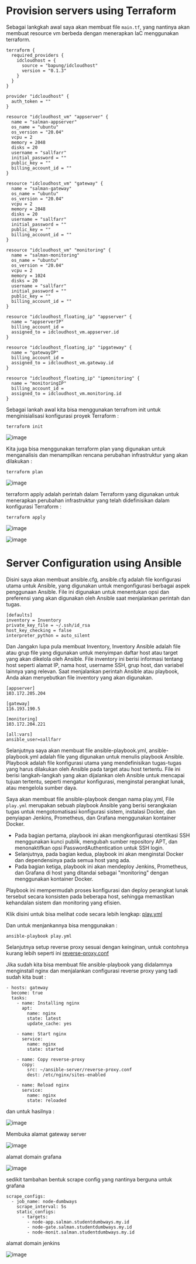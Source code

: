 # Provision servers using Terraform


Sebagai lankgkah awal saya akan membuat file `main.tf`, yang nantinya akan membuat resource vm berbeda dengan menerapkan IaC menggunakan terraform.

```
terraform {
  required_providers {
    idcloudhost = {
      source = "bapung/idcloudhost"
      version = "0.1.3"
    }
  }
}

provider "idcloudhost" {
  auth_token = ""
}

resource "idcloudhost_vm" "appserver" {
  name = "salman-appserver"
  os_name = "ubuntu"
  os_version = "20.04"
  vcpu = 2
  memory = 2048
  disks = 20
  username = "sallfarr"
  initial_password = ""
  public_key = ""
  billing_account_id = ""
}

resource "idcloudhost_vm" "gateway" {
  name = "salman-gateway"
  os_name = "ubuntu"
  os_version = "20.04"
  vcpu = 2
  memory = 2048
  disks = 20
  username = "sallfarr"
  initial_password = ""
  public_key = ""
  billing_account_id = ""
}

resource "idcloudhost_vm" "monitoring" {
  name = "salman-monitoring"
  os_name = "ubuntu"
  os_version = "20.04"
  vcpu = 2
  memory = 1024
  disks = 20
  username = "sallfarr"
  initial_password = ""
  public_key = ""
  billing_account_id = ""
}

resource "idcloudhost_floating_ip" "appserver" {
  name = "appserverIP"
  billing_account_id = 
  assigned_to = idcloudhost_vm.appserver.id
}

resource "idcloudhost_floating_ip" "ipgateway" {
  name = "gatewayIP"
  billing_account_id = 
  assigned_to = idcloudhost_vm.gateway.id
}

resource "idcloudhost_floating_ip" "ipmonitoring" {
  name = "monitoringIP"
  billing_account_id = 
  assigned_to = idcloudhost_vm.monitoring.id
}
```

Sebagai lankah awal kita bisa menggunakan terrafrom init untuk menginisialisasi konfigurasi proyek Terraform :

```
terraform init
```
![image](/1.%20Provisioning/img/1.png)

Kita juga bisa menggunakan terraform plan yang digunakan untuk menganalisis dan menampilkan rencana perubahan infrastruktur yang akan dilakukan :

```
terraform plan
```

![image](/1.%20Provisioning/img/2.png)

terraform apply adalah perintah dalam Terraform yang digunakan untuk menerapkan perubahan infrastruktur yang telah didefinisikan dalam konfigurasi Terraform :

```
terraform apply
```
![image](/1.%20Provisioning/img/3.png)

![image](/1.%20Provisioning/img/4.png)


# Server Configuration using Ansible

Disini saya akan membuat ansible.cfg, ansible.cfg adalah file konfigurasi utama untuk Ansible, yang digunakan untuk mengonfigurasi berbagai aspek penggunaan Ansible. File ini digunakan untuk menentukan opsi dan preferensi yang akan digunakan oleh Ansible saat menjalankan perintah dan tugas.

```
[defaults]
inventory = Inventory
private_key_file = ~/.ssh/id_rsa
host_key_checking = false
interpreter_python = auto_silent
```

Dan Jangakn lupa pula membuat Inventory, Inventory Ansible adalah file atau grup file yang digunakan untuk menyimpan daftar host atau target yang akan dikelola oleh Ansible. File inventory ini berisi informasi tentang host seperti alamat IP, nama host, username SSH, grup host, dan variabel lainnya yang relevan. Saat menjalankan perintah Ansible atau playbook, Anda akan menyebutkan file inventory yang akan digunakan.

```
[appserver]
103.172.205.204

[gateway]
116.193.190.5

[monitoring]
103.172.204.221

[all:vars]
ansible_user=sallfarr
```

Selanjutnya saya akan membuat file ansible-playbook.yml, ansible-playbook.yml adalah file yang digunakan untuk menulis playbook Ansible. Playbook adalah file konfigurasi utama yang mendefinisikan tugas-tugas yang harus dilakukan oleh Ansible pada target atau host tertentu. File ini berisi langkah-langkah yang akan dijalankan oleh Ansible untuk mencapai tujuan tertentu, seperti mengatur konfigurasi, menginstal perangkat lunak, atau mengelola sumber daya.

Saya akan membuat file ansible-playbook dengan nama play.yml, File `play.yml` merupakan sebuah playbook Ansible yang berisi serangkaian tugas untuk mengotomatisasi konfigurasi sistem, instalasi Docker, dan penyiapan Jenkins, Prometheus, dan Grafana menggunakan kontainer Docker.

- Pada bagian pertama, playbook ini akan mengkonfigurasi otentikasi SSH menggunakan kunci publik, mengubah sumber repository APT, dan menonaktifkan opsi PasswordAuthentication untuk SSH login.
- Selanjutnya, pada bagian kedua, playbook ini akan menginstal Docker dan dependensinya pada semua host yang ada.
- Pada bagian ketiga, playbook ini akan mendeploy Jenkins, Prometheus, dan Grafana di host yang ditandai sebagai "monitoring" dengan menggunakan kontainer Docker.

Playbook ini mempermudah proses konfigurasi dan deploy perangkat lunak tersebut secara konsisten pada beberapa host, sehingga memastikan kehandalan sistem dan monitoring yang efisien.

Klik disini untuk bisa melihat code secara lebih lengkap: [play.yml](https://github.com/sallfarr77/devops17-finaltask-salman/blob/main/resource/play.yml)

Dan untuk menjankannya bisa menggunakan :

```
ansible-playbook play.yml
```

Selanjutnya setup reverse proxy sesuai dengan keinginan, untuk contohnya kurang lebih seperti ini [reverse-proxy.conf](https://github.com/sallfarr77/devops17-finaltask-salman/blob/main/resource/reverser-proxy.conf)

Jika sudah kita bisa membuat file ansible-playbook yang didalamnya menginstall nginx dan menjalankan configurasi reverse proxy yang tadi sudah kita buat :

```
- hosts: gateway
  become: true
  tasks:
    - name: Installing nginx
      apt:
        name: nginx
        state: latest
        update_cache: yes

    - name: Start nginx
      service:
        name: nginx
        state: started

    - name: Copy reverse-proxy
      copy:
        src: ~/ansible-server/reverse-proxy.conf
        dest: /etc/nginx/sites-enabled

    - name: Reload nginx
      service:
        name: nginx
        state: reloaded
```

dan untuk hasilnya :

![image](/1.%20Provisioning/img/5.png)

Membuka alamat gateway server

![image](/1.%20Provisioning/img/6.png)

alamat domain grafana

![image](/1.%20Provisioning/img/7.png)

sedikit tambahan bentuk scrape config yang nantinya berguna untuk grafana

```
scrape_configs:
  - job_name: node-dumbways
    scrape_interval: 5s
    static_configs:
      - targets:
        - node-app.salman.studentdumbways.my.id
        - node-gate.salman.studentdumbways.my.id
        - node-monit.salman.studentdumbways.my.id
```

alamat domain jenkins

![image](/1.%20Provisioning/img/8.png)












